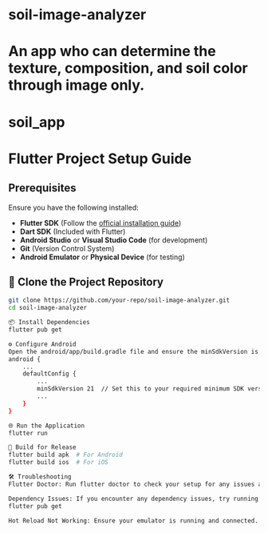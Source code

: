 # soil-image-analyzer
An app who can determine the texture, composition, and soil color through image only. 
=======
# soil_app

# Flutter Project Setup Guide

## Prerequisites

Ensure you have the following installed:

- **Flutter SDK** (Follow the [official installation guide](https://flutter.dev/docs/get-started/install))
- **Dart SDK** (Included with Flutter)
- **Android Studio** or **Visual Studio Code** (for development)
- **Git** (Version Control System)
- **Android Emulator** or **Physical Device** (for testing)

## 🚀 Clone the Project Repository

```bash
git clone https://github.com/your-repo/soil-image-analyzer.git
cd soil-image-analyzer

📦 Install Dependencies
flutter pub get

⚙️ Configure Android
Open the android/app/build.gradle file and ensure the minSdkVersion is set to a compatible version:
android {
    ...
    defaultConfig {
        ...
        minSdkVersion 21  // Set this to your required minimum SDK version
        ...
    }
}

🌐 Run the Application
flutter run

🎨 Build for Release
flutter build apk  # For Android
flutter build ios  # For iOS

🛠️ Troubleshooting
Flutter Doctor: Run flutter doctor to check your setup for any issues and follow the recommended fixes.

Dependency Issues: If you encounter any dependency issues, try running:
flutter pub get

Hot Reload Not Working: Ensure your emulator is running and connected. Use flutter run to start the app and then save your changes for hot reload.
